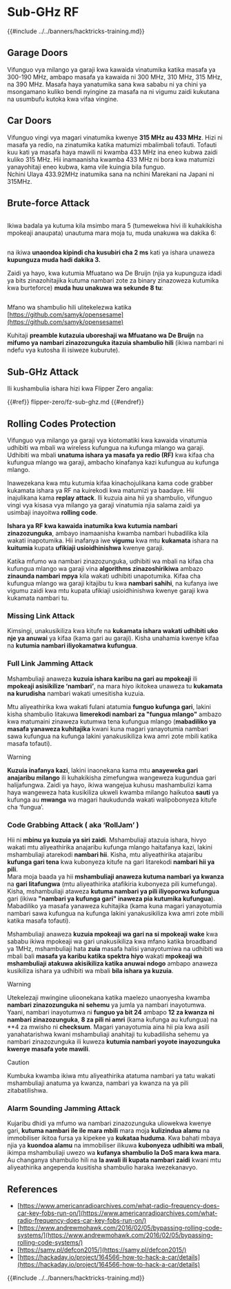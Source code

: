 # Sub-GHz RF

{{#include ../../banners/hacktricks-training.md}}

## Garage Doors

Vifunguo vya milango ya garaji kwa kawaida vinatumika katika masafa ya 300-190 MHz, ambapo masafa ya kawaida ni 300 MHz, 310 MHz, 315 MHz, na 390 MHz. Masafa haya yanatumika sana kwa sababu ni ya chini ya msongamano kuliko bendi nyingine za masafa na ni vigumu zaidi kukutana na usumbufu kutoka kwa vifaa vingine.

## Car Doors

Vifunguo vingi vya magari vinatumika kwenye **315 MHz au 433 MHz**. Hizi ni masafa ya redio, na zinatumika katika matumizi mbalimbali tofauti. Tofauti kuu kati ya masafa haya mawili ni kwamba 433 MHz ina eneo kubwa zaidi kuliko 315 MHz. Hii inamaanisha kwamba 433 MHz ni bora kwa matumizi yanayohitaji eneo kubwa, kama vile kuingia bila funguo.\
Nchini Ulaya 433.92MHz inatumika sana na nchini Marekani na Japani ni 315MHz.

## **Brute-force Attack**

<figure><img src="../../images/image (1084).png" alt=""><figcaption></figcaption></figure>

Ikiwa badala ya kutuma kila msimbo mara 5 (tumewekwa hivi ili kuhakikisha mpokeaji anaupata) unautuma mara moja tu, muda unakuwa wa dakika 6:

<figure><img src="../../images/image (622).png" alt=""><figcaption></figcaption></figure>

na ikiwa **unaondoa kipindi cha kusubiri cha 2 ms** kati ya ishara unaweza **kupunguza muda hadi dakika 3.**

Zaidi ya hayo, kwa kutumia Mfuatano wa De Bruijn (njia ya kupunguza idadi ya bits zinazohitajika kutuma nambari zote za binary zinazoweza kutumika kwa burteforce) **muda huu unakuwa wa sekunde 8 tu**:

<figure><img src="../../images/image (583).png" alt=""><figcaption></figcaption></figure>

Mfano wa shambulio hili ulitekelezwa katika [https://github.com/samyk/opensesame](https://github.com/samyk/opensesame)

Kuhitaji **preamble kutazuia uboreshaji wa Mfuatano wa De Bruijn** na **mifumo ya nambari zinazozunguka itazuia shambulio hili** (ikiwa nambari ni ndefu vya kutosha ili isiweze kuburute).

## Sub-GHz Attack

Ili kushambulia ishara hizi kwa Flipper Zero angalia:

{{#ref}}
flipper-zero/fz-sub-ghz.md
{{#endref}}

## Rolling Codes Protection

Vifunguo vya milango ya garaji vya kiotomatiki kwa kawaida vinatumia udhibiti wa mbali wa wireless kufungua na kufunga mlango wa garaji. Udhibiti wa mbali **unatuma ishara ya masafa ya redio (RF)** kwa kifaa cha kufungua mlango wa garaji, ambacho kinafanya kazi kufungua au kufunga mlango.

Inawezekana kwa mtu kutumia kifaa kinachojulikana kama code grabber kukamata ishara ya RF na kuirekodi kwa matumizi ya baadaye. Hii inajulikana kama **replay attack**. Ili kuzuia aina hii ya shambulio, vifunguo vingi vya kisasa vya milango ya garaji vinatumia njia salama zaidi ya usimbaji inayoitwa **rolling code**.

**Ishara ya RF kwa kawaida inatumika kwa kutumia nambari zinazozunguka**, ambayo inamaanisha kwamba nambari hubadilika kila wakati inapotumika. Hii inafanya iwe **vigumu** kwa mtu **kukamata** ishara na **kuitumia** kupata **ufikiaji usioidhinishwa** kwenye garaji.

Katika mfumo wa nambari zinazozunguka, udhibiti wa mbali na kifaa cha kufungua mlango wa garaji vina **algorithms zinazoshirikiwa** ambazo **zinaunda nambari mpya** kila wakati udhibiti unapotumika. Kifaa cha kufungua mlango wa garaji kitajibu tu kwa **nambari sahihi**, na kufanya iwe vigumu zaidi kwa mtu kupata ufikiaji usioidhinishwa kwenye garaji kwa kukamata nambari tu.

### **Missing Link Attack**

Kimsingi, unakusikiliza kwa kitufe na **kukamata ishara wakati udhibiti uko nje ya anuwai** ya kifaa (kama gari au garaji). Kisha unahamia kwenye kifaa na **kutumia nambari iliyokamatwa kufungua**.

### Full Link Jamming Attack

Mshambuliaji anaweza **kuzuia ishara karibu na gari au mpokeaji** ili **mpokeaji asisikilize ‘nambari’**, na mara hiyo ikitokea unaweza tu **kukamata na kurudisha** nambari wakati umesitisha kuzuia.

Mtu aliyeathirika kwa wakati fulani atatumia **funguo kufunga gari**, lakini kisha shambulio litakuwa **limerekodi nambari za "fungua mlango"** ambazo kwa matumaini zinaweza kutumwa tena kufungua mlango (**mabadiliko ya masafa yanaweza kuhitajika** kwani kuna magari yanayotumia nambari sawa kufungua na kufunga lakini yanakusikiliza kwa amri zote mbili katika masafa tofauti).

> [!WARNING]
> **Kuzuia inafanya kazi**, lakini inaonekana kama mtu **anayeweka gari anajaribu milango** ili kuhakikisha zimefungwa wangeweza kugundua gari halijafungwa. Zaidi ya hayo, ikiwa wangejua kuhusu mashambulizi kama haya wangeweza hata kusikiliza ukweli kwamba milango haikutoa **sauti** ya kufunga au **mwanga** wa magari haukudunda wakati walipobonyeza kitufe cha ‘fungua’.

### **Code Grabbing Attack ( aka ‘RollJam’ )**

Hii ni **mbinu ya kuzuia ya siri zaidi**. Mshambuliaji atazuia ishara, hivyo wakati mtu aliyeathirika anajaribu kufunga mlango haitafanya kazi, lakini mshambuliaji atarekodi **nambari hii**. Kisha, mtu aliyeathirika atajaribu **kufunga gari tena** kwa kubonyeza kitufe na gari litarekodi **nambari hii ya pili**.\
Mara moja baada ya hii **mshambuliaji anaweza kutuma nambari ya kwanza** na **gari litafungwa** (mtu aliyeathirika atafikiria kubonyeza pili kumefunga). Kisha, mshambuliaji ataweza **kutuma nambari ya pili iliyoporwa kufungua** gari (ikiwa **"nambari ya kufunga gari" inaweza pia kutumika kufungua**). Mabadiliko ya masafa yanaweza kuhitajika (kama kuna magari yanayotumia nambari sawa kufungua na kufunga lakini yanakusikiliza kwa amri zote mbili katika masafa tofauti).

Mshambuliaji anaweza **kuzuia mpokeaji wa gari na si mpokeaji wake** kwa sababu ikiwa mpokeaji wa gari unakusikiliza kwa mfano katika broadband ya 1MHz, mshambuliaji hata **zuia** masafa halisi yanayotumiwa na udhibiti wa mbali bali **masafa ya karibu katika spektra hiyo** wakati **mpokeaji wa mshambuliaji atakuwa akisikiliza katika anuwai ndogo** ambapo anaweza kusikiliza ishara ya udhibiti wa mbali **bila ishara ya kuzuia**.

> [!WARNING]
> Utekelezaji mwingine ulioonekana katika maelezo unaonyesha kwamba **nambari zinazozunguka ni sehemu** ya jumla ya nambari inayotumwa. Yaani, nambari inayotumwa ni **funguo ya bit 24** ambapo **12 za kwanza ni nambari zinazozunguka**, **8 za pili ni amri** (kama kufunga au kufungua) na **4 za mwisho ni **checksum**. Magari yanayotumia aina hii pia kwa asili yanahatarishwa kwani mshambuliaji anahitaji tu kubadilisha sehemu ya nambari zinazozunguka ili kuweza **kutumia nambari yoyote inayozunguka kwenye masafa yote mawili**.

> [!CAUTION]
> Kumbuka kwamba ikiwa mtu aliyeathirika atatuma nambari ya tatu wakati mshambuliaji anatuma ya kwanza, nambari ya kwanza na ya pili zitabatilishwa.

### Alarm Sounding Jamming Attack

Kujaribu dhidi ya mfumo wa nambari zinazozunguka uliowekwa kwenye gari, **kutuma nambari ile ile mara mbili** mara moja **kulizindua alamu** na immobiliser ikitoa fursa ya kipekee ya **kukataa huduma**. Kwa bahati mbaya njia ya **kuondoa alamu** na immobiliser ilikuwa **kubonyeza** **udhibiti wa mbali**, ikimpa mshambuliaji uwezo wa **kufanya shambulio la DoS mara kwa mara**. Au changanya shambulio hili na **la awali ili kupata nambari zaidi** kwani mtu aliyeathirika angependa kusitisha shambulio haraka iwezekanavyo.

## References

- [https://www.americanradioarchives.com/what-radio-frequency-does-car-key-fobs-run-on/](https://www.americanradioarchives.com/what-radio-frequency-does-car-key-fobs-run-on/)
- [https://www.andrewmohawk.com/2016/02/05/bypassing-rolling-code-systems/](https://www.andrewmohawk.com/2016/02/05/bypassing-rolling-code-systems/)
- [https://samy.pl/defcon2015/](https://samy.pl/defcon2015/)
- [https://hackaday.io/project/164566-how-to-hack-a-car/details](https://hackaday.io/project/164566-how-to-hack-a-car/details)

{{#include ../../banners/hacktricks-training.md}}
